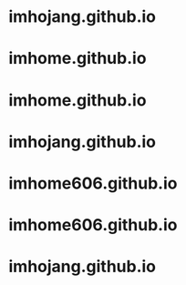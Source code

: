 # imhojang.github.io
# imhome.github.io
# imhome.github.io
# imhojang.github.io
# imhome606.github.io
# imhome606.github.io
# imhojang.github.io
